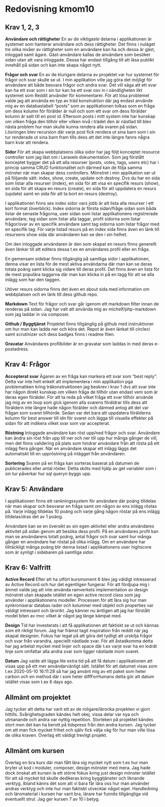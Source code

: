 ---
---
Redovisning kmom10
=========================

## Krav 1, 2, 3

**Användare och rättigheter**
En av de viktigaste delarna i applikationen är systemet som hanterar användare och dess rättigheter. Det finns i nuläget tre olika nivåer av rättigheter som en användare kan ha och dessa är gäst, inloggad samt ägare. Gäst-användare kallas de användare som besöker sidan utan att vara inloggade. Dessa har endast tillgång till att läsa publikt innehåll på sidan och kan inte skapa något nytt.

**Frågor och svar**
En av de klurigare delarna av projektet var hur systemet för frågor och svar skulle se ut. I min applikation ville jag göra det möjligt för användare att både besvara frågor och andra svar. Det vill säga att ett svar kan ha ett svar som i sin tur kan ha ett svar osv in i oändligheten likt systemet som Reddit använder för kommentarer. För att lösa problemet valde jag att använda en typ av träd konstruktion där jag endast använde mig av en databastabell “posts” som av applikationen tolkas som en fråga om dess kolumn för förälder är null och som ett svar om dess förälder kolumn är satt till en post id. Eftersom posts i mitt system inte har kunskap om vilken fråga den tillhör eller vilken nivå i trädet den är nästlad till  blev nästa problem hur man skulle kunna rendera alla svaren på sidan. Lösningen blev recursion där varje post fick rendera ut sina barn som i sin tur renderade ut sina barn fram tills dess att det inte längre fanns några barn kvar att rendera.

**Sidor**
För att skapa webbplatsens olika sidor har jag följt konceptet resource controller som jag läst om i Laravels dokumentation. Som jag förstått konceptet bygger det på att alla resurser (posts, votes, tags, users etc) har i princip samma CRUD funktionalitet och därmed kan de följa samma mönster när man skapar dess controllers. Mönstret i min applikation ser ut på följande sätt: index, show, create, update och destroy. Dvs du har en sida som listar alla resurser (index), en sida för att visa en specifik resurs (show), en sida för att skapa en resurs (create), en sida för att uppdatera en resurs (update) samt en sida för att ta bort en resurs (destroy).

I applikationen finns sex index sidor vars jobb är att lista alla resurser i ett kort format (överblick). Index sidorna är första sidan/fråge sidan som båda listar de senaste frågorna, user sidan som listar applikationens registrerade användare, tag sidan som listar alla taggar, profil sidorna som listar frågor/svar av en specifik användare samt tag sidorna som listar frågor med en specifik tag. För varje listad resurs på en index sida finns även en länk till resursens show sida där användaren kan se den i sin helhet.

Om den inloggade användaren är den som skapat en resurs finns generellt även länkar till att editera dessa t.ex en användares profil eller en fråga.

En gemensam sidebar finns tillgänglig på samtliga sidor i applikationen, denna visar en lista för de mest aktiva användarna där man kan se deras totala poäng samt klicka sig vidare till deras profil. Det finns även en lista för de mest populära taggarna där man kan klicka in på en tagg för att se alla inlägg som har den taggen.

Utöver resurs sidorna finns det även en about sida med information om webbplatsen och en länk till dess github repo.

**Markdown**
Text för frågor och svar går igenom ett markdown filter innan de renderas på sidan. Jag har valt att använda mig av michelf/php-markdown som jag laddar in via composer.

**Github / Byggtjänst**
Projektet finns tillgänglig på github med instruktioner om hur man kan ladda ner och köra det. Repot är även länkat till circleci samt scrutinizer och dess badges finns i readme filen.

**Gravatar**
Användares profilbilder är en gravatar som laddas in med deras e-postadress.

## Krav 4: Frågor

**Accepterat svar**
Ägaren av en fråga kan markera ett svar som “best reply”. Detta var inte helt enkelt att implementera i min applikation pga problematiken kring träkonstruktionen jag beskrev i krav 1 dvs att svar inte har någon direkt kunskap om vilken fråga de tillhör utan endast vem som är deras egen förälder. För att ta reda på vilket fråga ett svar tillhör använde jag mig av en loop som gick igenom alla svarens föräldrar tills dess att föräldern inte längre hade någon förälder och därmed antog att det var frågan som svaret tillhörde. Sedan var det bara att uppdatera förälderns kolumn för best answer till idn för svaret och lägga till visuella effekter på sidan för att indikera vilket svar som var accepterat.

**Röstning**
Inloggade användare kan röst upp/ned frågor och svar. Användare kan ändra sin röst från upp till ner och ner till upp hur många gånger de vill, men det finns validering på plats som hindrar användare från att rösta på ett inlägg flera gånger. När en användare skapar ett inlägg läggs det automatiskt till en uppröstning på inlägget från användaren.

**Sortering**
Svaren på en fråga kan sorteras baserat på datumen de publicerades eller antal röster. Detta sköts med hjälp av get variabler som i sin tur påverkar hur sql queryn byggs upp.

## Krav 5: Användare

I applikationen finns ett rankningssystem för användare där poäng tilldelas när man skapar och besvarar en fråga samt om någon av ens inlägg röstas på. Varje inlägg tilldelas 10 poäng och varje gång någon röstar på ens inlägg tilldelas/dras det av 1 poäng.

Användare kan se en översikt av sin egen aktivitet eller andra användares aktivitet på sidan genom att besöka dess profil. På en användares profil kan man se användarens totalt poäng, antal frågor och svar samt hur många gånger en användare har röstat på olika inlägg. Om en användare har tillräckligt många poäng blir denna listad i applikationens user highscore som är synligt i sidebaren på samtliga sidor.

## Krav 6: Valfritt

**Active Record**
Efter att ha utfört kursmoment 6 blev jag väldigt intresserad av Active Record och hur det egentligen fungerar. För att fördjupa mig i ämnet valde jag att inte använda ramverkets implementation av design mönstret utan skapade istället en egen active record class som jag använder i applikationens modeller. Processen för att lära sig hur man synkroniserar databas rader och kolumner med objekt och properties var väldigt intressant och lärorikt. Jag känner nu äntligen att jag har förstått model biten av mvc vilket är något jag länge kämpat med.

**Design**
Tid har investerats i att få applikationen att faktiskt se ut och kännas som ett riktigt forum. Jag har främst tagit inspiration från reddit när jag skapat designen. Fokus har legat på att göra det tydligt att urskilja frågor och svar från varandra, speciellt nästlade svar. För att åstadkomma detta har jag arbetat mycket med linjer och space där t.ex varje svar ha en lodrät linje som omfattar alla andra svar som ligger nästlade inom svaret.

**Datum**
Jag valde att lägga lite extra tid på att få datum i applikationen att visas upp på ett mer användarvänligt sätt. Istället för att datumet visas som t.ex 2020-05-10 16:11:28 så har jag använt mig av ett paket som heter carbon och en method där i som heter diffForHumans detta gör att datum istället visas som t.ex 6 days ago.

## Allmänt om projektet

Jag tycker att detta har varit ett av de roligare/lärorika projekten vi gjort hittills. Svårighetsgraden kändes helt okej, vissa delar var nya och utmanande och andra var nyttig repetition. Storleken på projektet kändes stort men det kan ha berott på tidspress från den andra kursen. Jag tycker om att man fick mycket frihet och själv fick välja väg för hur man ville lösa de olika kraven. Överlag ett väldigt trevligt projekt.

## Allmänt om kursen

Överlag en bra kurs där man fått lära sig mycket nytt som t.ex hur man bryter ut kod i moduler, composer, design mönster med mera. Jag hade dock önskat att kursen la ett större fokus kring just design mönster istället för att så mycket tid skulle dedikeras kring byggtjänster och liknande verktyg. Ibland känns det som att vi bara får lära oss hur man använder andras verktyg och inte hur man faktiskt utvecklar något eget. Handledning och läromaterial i kursen har varit bra, lärare har funnits tillgängliga vid eventuellt strul. Jag ger kursen 7 av 10 i betyg.
